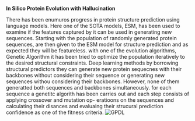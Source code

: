 **In Silico Protein Evolution with Hallucination**


There has been enumuros progress in protein structure prediction using language models. Here one of
the SOTA models, ESM, has been used to examine if the features captured by it can be used in generating new sequences. Starting
with the population of randomly generated protein sequences, are then given to the ESM model for structure
prediction and as expected they will be featureless. with one of the evolution algorithms, Genetic Algorithm it has been
tried to optimize the population iteratively to the desired structural constraints. 
Deep learning methods by borrowing structural predictors they can generate new protein sequecnes with
their backbones without considering their sequence or generating new sequences withou considering their backbones.
However, none of them generatted both sequences and backbones simultaneously.
for each sequence a genetitc algorith has been carries out and each step consists of applying crossover and mutation op-
eratioons on the sequences and calculating their disances and evaluaing their strucural prediction
confidence as one of the fitness criteria.
![GPDL](./Flowchart.png)


